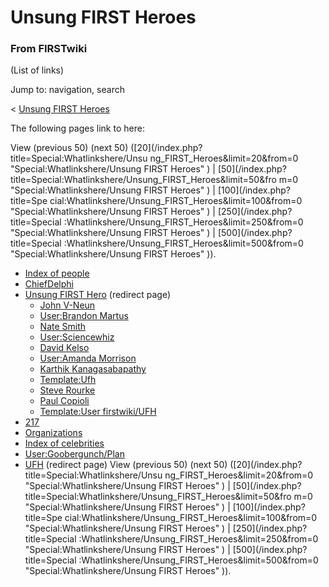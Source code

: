 # Unsung FIRST Heroes

### From FIRSTwiki

(List of links)

Jump to: navigation, search

&lt; [Unsung FIRST Heroes](/index.php?title=Unsung_FIRST_Heroes&redirect=no
"Unsung FIRST Heroes" )  

The following pages link to here:

View (previous 50) (next 50) ([20](/index.php?title=Special:Whatlinkshere/Unsu
ng_FIRST_Heroes&limit=20&from=0 "Special:Whatlinkshere/Unsung FIRST Heroes" )
| [50](/index.php?title=Special:Whatlinkshere/Unsung_FIRST_Heroes&limit=50&fro
m=0 "Special:Whatlinkshere/Unsung FIRST Heroes" ) | [100](/index.php?title=Spe
cial:Whatlinkshere/Unsung_FIRST_Heroes&limit=100&from=0
"Special:Whatlinkshere/Unsung FIRST Heroes" ) | [250](/index.php?title=Special
:Whatlinkshere/Unsung_FIRST_Heroes&limit=250&from=0
"Special:Whatlinkshere/Unsung FIRST Heroes" ) | [500](/index.php?title=Special
:Whatlinkshere/Unsung_FIRST_Heroes&limit=500&from=0
"Special:Whatlinkshere/Unsung FIRST Heroes" )).

  * [Index of people](/index.php/Index_of_people "Index of people" )
  * [ChiefDelphi](/index.php/ChiefDelphi "ChiefDelphi" )
  * [Unsung FIRST Hero](/index.php?title=Unsung_FIRST_Hero&redirect=no "Unsung FIRST Hero" ) (redirect page) 
    * [John V-Neun](/index.php/John_V-Neun "John V-Neun" )
    * [User:Brandon Martus](/index.php/User:Brandon_Martus "User:Brandon Martus" )
    * [Nate Smith](/index.php/Nate_Smith "Nate Smith" )
    * [User:Sciencewhiz](/index.php/User:Sciencewhiz "User:Sciencewhiz" )
    * [David Kelso](/index.php/David_Kelso "David Kelso" )
    * [User:Amanda Morrison](/index.php/User:Amanda_Morrison "User:Amanda Morrison" )
    * [Karthik Kanagasabapathy](/index.php/Karthik_Kanagasabapathy "Karthik Kanagasabapathy" )
    * [Template:Ufh](/index.php/Template:Ufh "Template:Ufh" )
    * [Steve Rourke](/index.php/Steve_Rourke "Steve Rourke" )
    * [Paul Copioli](/index.php/Paul_Copioli "Paul Copioli" )
    * [Template:User firstwiki/UFH](/index.php/Template:User_firstwiki/UFH "Template:User firstwiki/UFH" )
  * [217](/index.php/217 "217" )
  * [Organizations](/index.php/Organizations "Organizations" )
  * [Index of celebrities](/index.php/Index_of_celebrities "Index of celebrities" )
  * [User:Goobergunch/Plan](/index.php/User:Goobergunch/Plan "User:Goobergunch/Plan" )
  * [UFH](/index.php?title=UFH&redirect=no "UFH" ) (redirect page) 
View (previous 50) (next 50) ([20](/index.php?title=Special:Whatlinkshere/Unsu
ng_FIRST_Heroes&limit=20&from=0 "Special:Whatlinkshere/Unsung FIRST Heroes" )
| [50](/index.php?title=Special:Whatlinkshere/Unsung_FIRST_Heroes&limit=50&fro
m=0 "Special:Whatlinkshere/Unsung FIRST Heroes" ) | [100](/index.php?title=Spe
cial:Whatlinkshere/Unsung_FIRST_Heroes&limit=100&from=0
"Special:Whatlinkshere/Unsung FIRST Heroes" ) | [250](/index.php?title=Special
:Whatlinkshere/Unsung_FIRST_Heroes&limit=250&from=0
"Special:Whatlinkshere/Unsung FIRST Heroes" ) | [500](/index.php?title=Special
:Whatlinkshere/Unsung_FIRST_Heroes&limit=500&from=0
"Special:Whatlinkshere/Unsung FIRST Heroes" )).


